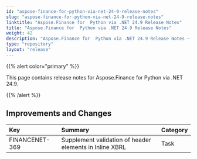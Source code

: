 ```yaml
---
id: "aspose-finance-for-python-via-net-24-9-release-notes"
slug: "aspose-finance-for-python-via-net-24-9-release-notes"
linktitle: "Aspose.Finance for  Python via .NET 24.9 Release Notes"
title: "Aspose.Finance for  Python via .NET 24.9 Release Notes"
weight: 42
description: "Aspose.Finance for  Python via .NET 24.9 Release Notes – the latest updates and fixes."
type: "repository"
layout: "release"
---
```


{{% alert color="primary" %}}

This page contains release notes for Aspose.Finance for Python via .NET 24.9.

{{% /alert %}}

## **Improvements and Changes**

|**Key**|**Summary**|**Category**|
| :- | :- | :- |
|FINANCENET-369|Supplement validation of header elements in Inline XBRL|Task|
